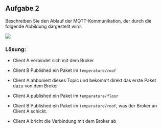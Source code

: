 ## Aufgabe 2

Beschreiben Sie den Ablauf der MQTT-Kommunikation, der durch die folgende Abbildung dargestellt wird.

![](C:\Users\janec\AppData\Roaming\marktext\images\2022-10-27-12-31-54-image.png)



### Lösung:

- Client A verbindet sich mit dem Broker

- Client B Published ein Paket im ``temperature/roof``

- Client A abboniert dieses Topic und bekommt direkt das erste Paket dazu von dem Broker

- Client A published ein Paket im ``temperature/floor``

- Client B Published ein Paket im `temperature/roof`, was der Broker an Client A schickt.

- Client A bricht die Verbindung mit dem Broker ab


